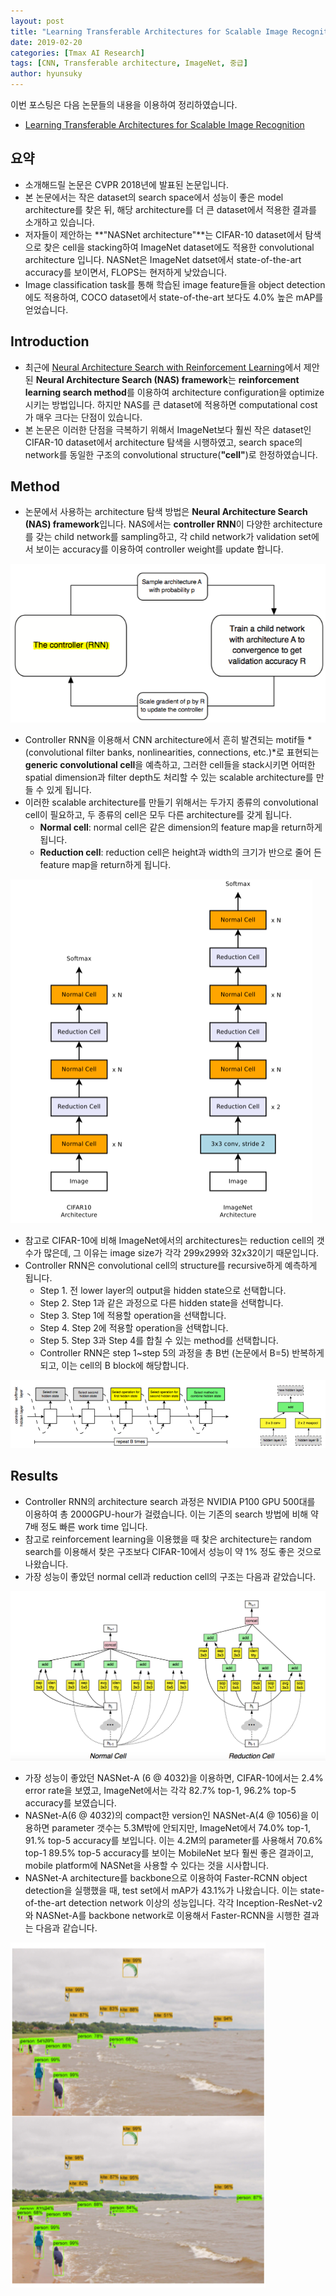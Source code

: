 ```yaml
---
layout: post
title: "Learning Transferable Architectures for Scalable Image Recognition" 
date: 2019-02-20
categories: [Tmax AI Research]
tags: [CNN, Transferable architecture, ImageNet, 중급]
author: hyunsuky
---
```

이번 포스팅은 다음 논문들의 내용을 이용하여 정리하였습니다.
- [Learning Transferable Architectures for Scalable Image Recognition](https://arxiv.org/pdf/1707.07012.pdf)

## 요약
* 소개해드릴 논문은 CVPR 2018년에 발표된 논문입니다. 
* 본 논문에서는 작은 dataset의 search space에서 성능이 좋은 model architecture를 찾은 뒤, 해당 architecture를 더 큰 dataset에서 적용한 결과를 소개하고 있습니다. 
* 저자들이 제안하는 **"NASNet architecture"**는 CIFAR-10 dataset에서 탐색으로 찾은 cell을 stacking하여 ImageNet dataset에도 적용한 convolutional architecture 입니다. NASNet은 ImageNet datset에서 state-of-the-art accuracy를 보이면서, FLOPS는 현저하게 낮았습니다. 
* Image classification task를 통해 학습된 image feature들을 object detection에도 적용하여, COCO dataset에서 state-of-the-art 보다도 4.0% 높은 mAP를 얻었습니다. 

## Introduction
* 최근에 [Neural Architecture Search with Reinforcement Learning](https://arxiv.org/pdf/1610.02391.pdf)에서 제안된 **Neural Architecture Search (NAS) framework**는 **reinforcement learning search method**를 이용하여 architecture configuration을 optimize 시키는 방법입니다. 하지만 NAS를 큰 dataset에 적용하면 computational cost가 매우 크다는 단점이 있습니다. 
* 본 논문은 이러한 단점을 극복하기 위해서 ImageNet보다 훨씬 작은 dataset인 CIFAR-10 dataset에서 architecture 탐색을 시행하였고, search space의 network를 동일한 구조의 convolutional structure(**"cell"**)로 한정하였습니다. 

## Method
* 논문에서 사용하는 architecture 탐색 방법은 **Neural Architecture Search (NAS) framework**입니다. NAS에서는 **controller RNN**이 다양한 architecture를 갖는 child network를 sampling하고, 각 child network가 validation set에서 보이는 accuracy를 이용하여 controller weight를 update 합니다. 

![NAS framework](/assets/img/2019-02-20-Zoph-transferable-architecture/NAS.png)

* Controller RNN을 이용해서 CNN architecture에서 흔히 발견되는 motif들 *(convolutional filter banks, nonlinearities, connections, etc.)*로 표현되는 **generic convolutional cell**을 예측하고, 그러한 cell들을 stack시키면 어떠한 spatial dimension과 filter depth도 처리할 수 있는 scalable architecture를 만들 수 있게 됩니다.
* 이러한 scalable architecture를 만들기 위해서는 두가지 종류의 convolutional cell이 필요하고, 두 종류의 cell은 모두 다른 architecture를 갖게 됩니다. 
    * **Normal cell**: normal cell은 같은 dimension의 feature map을 return하게 됩니다. 
    * **Reduction cell**: reduction cell은 height과 width의 크기가 반으로 줄어 든 feature map을 return하게 됩니다. 

![Scalable architecture](/assets/img/2019-02-20-Zoph-transferable-architecture/scalable-architecture.png)

* 참고로 CIFAR-10에 비해 ImageNet에서의 architectures는 reduction cell의 갯수가 많은데, 그 이유는 image size가 각각 299x299와 32x32이기 때문입니다. 
* Controller RNN은 convolutional cell의 structure를 recursive하게 예측하게 됩니다. 
    * Step 1. 전 lower layer의 output을 hidden state으로 선택합니다.
    * Step 2. Step 1과 같은 과정으로 다른 hidden state을 선택합니다. 
    * Step 3. Step 1에 적용할 operation을 선택합니다.
    * Step 4. Step 2에 적용할 operation을 선택합니다.
    * Step 5. Step 3과 Step 4를 합칠 수 있는 method를 선택합니다. 
    * Controller RNN은 step 1~step 5의 과정을 총 B번 (논문에서 B=5) 반복하게 되고, 이는 cell의 B block에 해당합니다. 

![Controller prediction process](/assets/img/2019-02-20-Zoph-transferable-architecture/prediction-process.png)

## Results
* Controller RNN의 architecture search 과정은 NVIDIA P100 GPU 500대를 이용하여 총 2000GPU-hour가 걸렸습니다. 이는 기존의 search 방법에 비해 약 7배 정도 빠른 work time 입니다. 
* 참고로 reinforcement learning을 이용했을 때 찾은 architecture는 random search를 이용해서 찾은 구조보다 CIFAR-10에서 성능이 약 1% 정도 좋은 것으로 나왔습니다.  
* 가장 성능이 좋았던 normal cell과 reduction cell의 구조는 다음과 같았습니다. 

![Cell structure](/assets/img/2019-02-20-Zoph-transferable-architecture/cell-structure.png)


* 가장 성능이 좋았던 NASNet-A (6 @ 4032)을 이용하면, CIFAR-10에서는 2.4% error rate을 보였고, ImageNet에서는 각각 82.7% top-1, 96.2% top-5 accuracy를 보였습니다. 
* NASNet-A(6 @ 4032)의 compact한 version인 NASNet-A(4 @ 1056)을 이용하면 parameter 갯수는 5.3M밖에 안되지만, ImageNet에서 74.0% top-1, 91.% top-5 accuracy를 보입니다. 이는 4.2M의 parameter를 사용해서 70.6% top-1 89.5% top-5 accuracy를 보이는 MobileNet 보다 훨씬 좋은 결과이고, mobile platform에 NASNet을 사용할 수 있다는 것을 시사합니다. 
* NASNet-A architecture를 backbone으로 이용하여 Faster-RCNN object detection을 실행했을 때, test set에서 mAP가 43.1%가 나왔습니다. 이는 state-of-the-art detection network 이상의 성능입니다. 각각 Inception-ResNet-v2와 NASNet-A를 backbone network로 이용해서 Faster-RCNN을 시행한 결과는 다음과 같습니다. 

![Detection performance](/assets/img/2019-02-20-Zoph-transferable-architecture/detection-performance.png)

